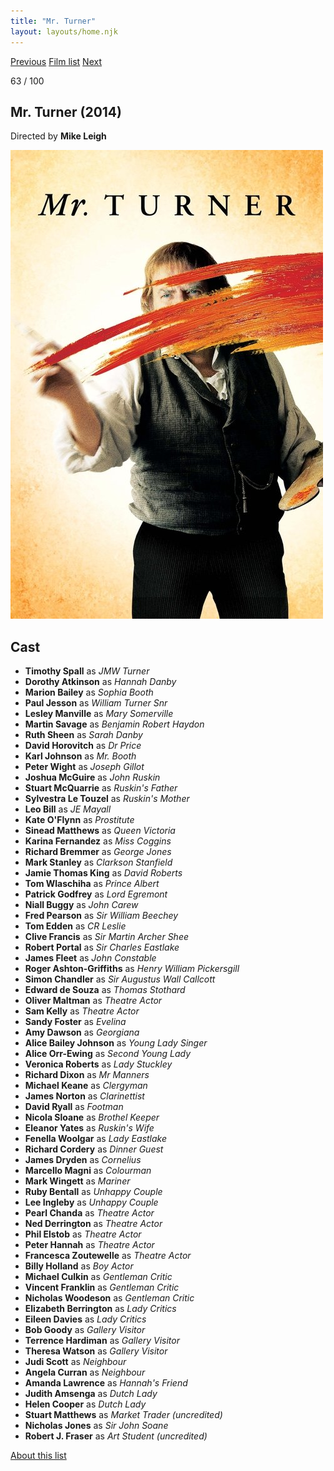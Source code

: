```yaml
---
title: "Mr. Turner"
layout: layouts/home.njk
---
```


<nav class="films">
  <a class="prev" href="../the-grand-budapest-hotel">Previous</a>
  <a href="../">Film list</a>
  <a class="next" href="../interstellar">Next</a>
</nav>

<p>63 / 100</p>

<article class="film">
  <h1>Mr. Turner (2014)</h1>

  <p class="director">
    Directed by <strong>Mike Leigh</strong>
  </p>

  <img src="../films/posters/mr-turner.jpg" alt="">

  <h2>
    Cast
  </h2>
  <ul>
    <li><strong>Timothy Spall</strong> as <em>JMW Turner</em></li>
<li><strong>Dorothy Atkinson</strong> as <em>Hannah Danby</em></li>
<li><strong>Marion Bailey</strong> as <em>Sophia Booth</em></li>
<li><strong>Paul Jesson</strong> as <em>William Turner Snr</em></li>
<li><strong>Lesley Manville</strong> as <em>Mary Somerville</em></li>
<li><strong>Martin Savage</strong> as <em>Benjamin Robert Haydon</em></li>
<li><strong>Ruth Sheen</strong> as <em>Sarah Danby</em></li>
<li><strong>David Horovitch</strong> as <em>Dr Price</em></li>
<li><strong>Karl Johnson</strong> as <em>Mr. Booth</em></li>
<li><strong>Peter Wight</strong> as <em>Joseph Gillot</em></li>
<li><strong>Joshua McGuire</strong> as <em>John Ruskin</em></li>
<li><strong>Stuart McQuarrie</strong> as <em>Ruskin's Father</em></li>
<li><strong>Sylvestra Le Touzel</strong> as <em>Ruskin's Mother</em></li>
<li><strong>Leo Bill</strong> as <em>JE Mayall</em></li>
<li><strong>Kate O'Flynn</strong> as <em>Prostitute</em></li>
<li><strong>Sinead Matthews</strong> as <em>Queen Victoria</em></li>
<li><strong>Karina Fernandez</strong> as <em>Miss Coggins</em></li>
<li><strong>Richard Bremmer</strong> as <em>George Jones</em></li>
<li><strong>Mark Stanley</strong> as <em>Clarkson Stanfield</em></li>
<li><strong>Jamie Thomas King</strong> as <em>David Roberts</em></li>
<li><strong>Tom Wlaschiha</strong> as <em>Prince Albert</em></li>
<li><strong>Patrick Godfrey</strong> as <em>Lord Egremont</em></li>
<li><strong>Niall Buggy</strong> as <em>John Carew</em></li>
<li><strong>Fred Pearson</strong> as <em>Sir William Beechey</em></li>
<li><strong>Tom Edden</strong> as <em>CR Leslie</em></li>
<li><strong>Clive Francis</strong> as <em>Sir Martin Archer Shee</em></li>
<li><strong>Robert Portal</strong> as <em>Sir Charles Eastlake</em></li>
<li><strong>James Fleet</strong> as <em>John Constable</em></li>
<li><strong>Roger Ashton-Griffiths</strong> as <em>Henry William Pickersgill</em></li>
<li><strong>Simon Chandler</strong> as <em>Sir Augustus Wall Callcott</em></li>
<li><strong>Edward de Souza</strong> as <em>Thomas Stothard</em></li>
<li><strong>Oliver Maltman</strong> as <em>Theatre Actor</em></li>
<li><strong>Sam Kelly</strong> as <em>Theatre Actor</em></li>
<li><strong>Sandy Foster</strong> as <em>Evelina</em></li>
<li><strong>Amy Dawson</strong> as <em>Georgiana</em></li>
<li><strong>Alice Bailey Johnson</strong> as <em>Young Lady Singer</em></li>
<li><strong>Alice Orr-Ewing</strong> as <em>Second Young Lady</em></li>
<li><strong>Veronica Roberts</strong> as <em>Lady Stuckley</em></li>
<li><strong>Richard Dixon</strong> as <em>Mr Manners</em></li>
<li><strong>Michael Keane</strong> as <em>Clergyman</em></li>
<li><strong>James Norton</strong> as <em>Clarinettist</em></li>
<li><strong>David Ryall</strong> as <em>Footman</em></li>
<li><strong>Nicola Sloane</strong> as <em>Brothel Keeper</em></li>
<li><strong>Eleanor Yates</strong> as <em>Ruskin's Wife</em></li>
<li><strong>Fenella Woolgar</strong> as <em>Lady Eastlake</em></li>
<li><strong>Richard Cordery</strong> as <em>Dinner Guest</em></li>
<li><strong>James Dryden</strong> as <em>Cornelius</em></li>
<li><strong>Marcello Magni</strong> as <em>Colourman</em></li>
<li><strong>Mark Wingett</strong> as <em>Mariner</em></li>
<li><strong>Ruby Bentall</strong> as <em>Unhappy Couple</em></li>
<li><strong>Lee Ingleby</strong> as <em>Unhappy Couple</em></li>
<li><strong>Pearl Chanda</strong> as <em>Theatre Actor</em></li>
<li><strong>Ned Derrington</strong> as <em>Theatre Actor</em></li>
<li><strong>Phil Elstob</strong> as <em>Theatre Actor</em></li>
<li><strong>Peter Hannah</strong> as <em>Theatre Actor</em></li>
<li><strong>Francesca Zoutewelle</strong> as <em>Theatre Actor</em></li>
<li><strong>Billy Holland</strong> as <em>Boy Actor</em></li>
<li><strong>Michael Culkin</strong> as <em>Gentleman Critic</em></li>
<li><strong>Vincent Franklin</strong> as <em>Gentleman Critic</em></li>
<li><strong>Nicholas Woodeson</strong> as <em>Gentleman Critic</em></li>
<li><strong>Elizabeth Berrington</strong> as <em>Lady Critics</em></li>
<li><strong>Eileen Davies</strong> as <em>Lady Critics</em></li>
<li><strong>Bob Goody</strong> as <em>Gallery Visitor</em></li>
<li><strong>Terrence Hardiman</strong> as <em>Gallery Visitor</em></li>
<li><strong>Theresa Watson</strong> as <em>Gallery Visitor</em></li>
<li><strong>Judi Scott</strong> as <em>Neighbour</em></li>
<li><strong>Angela Curran</strong> as <em>Neighbour</em></li>
<li><strong>Amanda Lawrence</strong> as <em>Hannah's Friend</em></li>
<li><strong>Judith Amsenga</strong> as <em>Dutch Lady</em></li>
<li><strong>Helen Cooper</strong> as <em>Dutch Lady</em></li>
<li><strong>Stuart Matthews</strong> as <em>Market Trader (uncredited)</em></li>
<li><strong>Nicholas Jones</strong> as <em>Sir John Soane</em></li>
<li><strong>Robert J. Fraser</strong> as <em>Art Student (uncredited)</em></li>
  </ul>
</article>
<footer>
  <a href="../about">About this list</a>
</footer>
